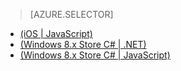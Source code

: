 > [AZURE.SELECTOR]
- [(iOS | JavaScript)](/zh-cn/documentation/articles/mobile-services-javascript-backend-ios-push-notifications-app-users/)
- [(Windows 8.x Store C# | .NET)](/zh-cn/documentation/articles/mobile-services-dotnet-backend-windows-store-dotnet-push-notifications-app-users/)
- [(Windows 8.x Store C# | JavaScript)](/zh-cn/documentation/articles/mobile-services-javascript-backend-windows-store-dotnet-push-notifications-app-users/)
